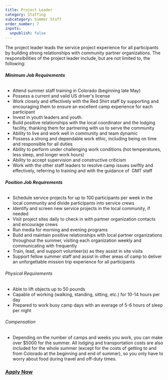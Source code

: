 ```yaml
---
title: Project Leader
category: Staffing
subcategory: Summer Staff
order_number: 7
inputs:
  unpublish: false
---
```

The project leader leads the service project experience for all participants by building strong relationships with community partner organizations. The responsibilities of the project leader include, but are not limited to, the following:

###### **Minimum Job Requirements**

<div><ul><li>Attend summer staff training in Colorado (beginning late May)</li><li>Possess a current and valid US driver's license</li><li>Work closely and effectively with the Red Shirt staff by supporting and encouraging them to ensure an excellent camp experience for each participant</li><li>Invest in youth leaders and youth.&nbsp;</li><li>Build positive relationships with the local coordinator and the lodging facility, thanking them for partnering with us to serve the community</li><li>Ability to live and work well in community and team dynamic</li><li>Possess a strong and dependable work ethic, including being on time and responsible for all duties</li><li>Ability to perform under challenging work conditions (hot temperatures, less sleep, and longer work hours)</li><li>Ability to accept supervision and constructive criticism</li><li>Work with the other staff leaders to resolve camp issues swiftly and effectively, referring to training and with the guidance of&nbsp; GMT staff</li></ul><h6><strong>Position Job Requirements</strong></h6></div>

<div><div><ul><li>Schedule service projects for up to 100 participants per week in the local community and divide participants into service crews</li><li>Identify and screen new service projects in the local community, if needed</li><li>Visit project sites daily to check in with partner organization contacts and encourage crews</li><li>Run media for morning and evening programs</li><li>Build and maintain positive relationships with local partner organizations throughout the summer, visiting each organization weekly and communicating with frequently</li><li>Train, lead, and support volunteer(s) as they assist in site visits</li><li>Support fellow summer staff and assist in other areas of camp to deliver an unforgettable mission trip experience for all participants</li></ul></div><div><h6>Physical Requirements</h6><ul><li>Able to lift objects up to 50 pounds</li><li>Capable of working (walking, standing, sitting, etc.) for 10-14 hours per day</li><li>Prepared to work busy camp days with an average of 5-6 hours of sleep per night</li></ul><h6>Compensation</h6><ul><li>Depending on the number of camps and weeks you work, you can make over $5000 for the summer. All lodging and transportation costs are also included for the whole summer (except for the costs of getting to and from Colorado at the beginning and end of summer), so you only have to worry about food during travel and off-duty times.</li></ul><h3><a target="_blank" rel="noopener" href="https://argentasoftware.com/interfaces/gmt/portalStaff/frmSignUp.aspx">Apply Now</a></h3></div></div>